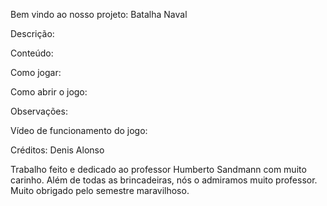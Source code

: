Bem vindo ao nosso projeto: 
Batalha Naval

Descrição:


Conteúdo:


Como jogar:


Como abrir o jogo:


Observações:


Vídeo de funcionamento do jogo:


Créditos:
	Denis Alonso


Trabalho feito e dedicado ao professor Humberto Sandmann com muito carinho. Além de todas as brincadeiras, nós o admiramos muito professor. Muito obrigado pelo semestre maravilhoso.
